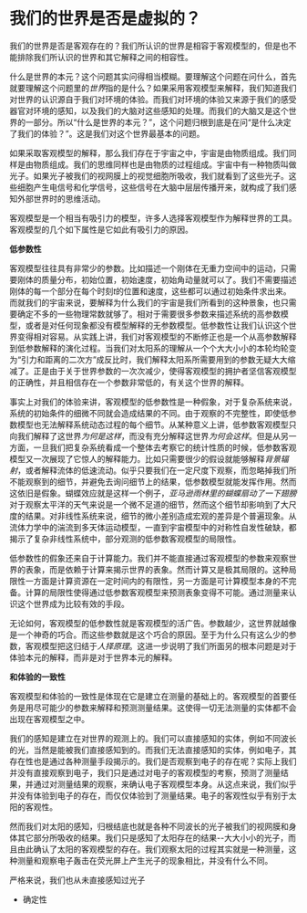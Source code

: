 # 我们的世界是否是虚拟的？

我们的世界是否是客观存在的？我们所认识的世界是相容于客观模型的，但是也不能排除我们所认识的世界和其它解释之间的相容性。

什么是世界的本元？这个问题其实问得相当模糊。要理解这个问题在问什么，首先就要理解这个问题里的*世界*指的是什么？如果采用客观模型来解释，我们知道我们对世界的认识源自于我们对环境的体验。而我们对环境的体验又来源于我们的感受器官对环境的感知，以及我们的大脑对这些感知的处理。而我们的大脑又是这个世界的一部分。所以“什么是世界的本元？”，这个问题归根到底是在问“是什么决定了我们的体验？”。这是我们对这个世界最基本的问题。

如果采取客观模型的解释，那么我们存在于宇宙之中，宇宙是由物质组成。我们同样是由物质组成。我们的思维同样也是由物质的过程组成。宇宙中有一种物质叫做光子。如果光子被我们的视网膜上的视觉细胞所吸收，我们就看到了这些光子。这些细胞产生电信号和化学信号，这些信号在大脑中层层传播开来，就构成了我们感知外部世界时的思维活动。

客观模型是一个相当有吸引力的模型，许多人选择客观模型作为解释世界的工具。客观模型的几个如下属性是它如此有吸引力的原因。

**低参数性**

客观模型往往具有非常少的参数。比如描述一个刚体在无重力空间中的运动，只需要刚体的质量分布，初始位置，初始速度，初始角动量就可以了。我们不需要描述刚体的每一个部分在每个时刻$t$的位置和速度，这些都可以通过初始条件求出来。而就我们的宇宙来说，要解释为什么我们的宇宙是我们所看到的这种景象，也只需要确定不多的一些物理常数就够了。相对于需要很多参数来描述系统的高参数模型，或者是对任何现象都没有模型解释的无参数模型。低参数性让我们认识这个世界变得相对容易。从实践上讲，我们对客观模型的不断修正也是一个从高参数解释到低参数解释的演化过程。当我们对太阳系的理解从一个个大大小小的本轮均轮变为“引力和距离的二次方”成反比时，我们解释太阳系所需要用到的参数无疑大大缩减了。正是由于关于世界参数的一次次减少，使得客观模型的拥护者坚信客观模型的正确性，并且相信存在一个参数非常低的，有关这个世界的解释。

事实上对我们的体验来讲，客观模型的低参数性是一种假象，对于复杂系统来说，系统的初始条件的细微不同就会造成结果的不同。由于观察的不完整性，即使低参数模型也无法解释系统动态过程的每个细节。从某种意义上讲，低参数客观模型只向我们解释了这世界*为何是这样*，而没有充分解释这世界*为何会这样*。但是从另一方面，一旦我们把复杂系统看成一个整体去考察它的统计性质的时候，低参数客观模型又一次展现了它惊人的解释能力。比如只需要很少的假设就能够解释*背景辐射*，或者解释流体的低速流动。似乎只要我们在一定尺度下观察，而忽略掉我们所不能观察到的细节，并避免去询问细节上的结果，低参数模型就能发挥作用。然而这依旧是假象。蝴蝶效应就是这样一个例子，*亚马逊雨林里的蝴蝶扇动了一下翅膀*对于观察太平洋的天气来说是一个微不足道的细节，然而这个细节却影响到了大尺度的结果。对非线性系统来说，细节的微小差别造成宏观的差异是个普遍现象。从流体力学中的湍流到多天体运动模型，一直到宇宙模型中的对称性自发性破缺，都揭示了复杂非线性系统中，部分观测的低参数客观模型的局限性。

低参数性的假象还来自于计算能力。我们并不能直接通过客观模型的参数来观察世界的表象，而是依赖于计算来揭示世界的表象。然而计算又是极其局限的。这种局限性一方面是计算资源在一定时间内的有限性，另一方面是可计算模型本身的不完备。计算的局限性使得通过低参数客观模型来预测表象变得不可能。通过测量来认识这个世界成为比较有效的手段。

无论如何，客观模型的低参数性就是客观模型的活广告。参数越少，这世界就越像是一个神奇的巧合。而这些参数就是这个巧合的原因。至于为什么只有这么少的参数，客观模型把这归结于*人择原理*。这进一步说明了我们所面另的根本问题是对于体验本元的解释，而非是对于世界本元的解释。

**和体验的一致性**

客观模型和体验的一致性是体现在它是建立在测量的基础上的。客观模型的首要任务是用尽可能少的参数来解释和预测测量结果。这使得一切无法测量的实体都不会出现在客观模型之中。

我们的感知是建立在对世界的观测上的。我们可以直接感知的实体，例如不同波长的光，当然是能被我们直接感知到的。而我们无法直接感知的实体，例如电子，其存在性也是通过各种测量手段揭示的。我们是否观察到电子的存在呢？实际上我们并没有直接观察到电子，我们只是通过对电子的客观模型的考察，预测了测量结果，并通过对测量结果的观察，来确认电子客观模型本身。从这点来说，我们似乎并没有体验到电子的存在，而仅仅体验到了测量结果。电子的客观性似乎有别于太阳的客观性。

然而我们对太阳的感知，归根结底也就是各种不同波长的光子被我们的视网膜和身体其它部分所吸收的结果。我们只是感知了太阳存在的结果--大大小小的光子，而且由此确认了太阳的客观模型的存在。我们观察太阳的过程其实就是一种测量，这种测量和观察电子轰击在荧光屏上产生光子的现象相比，并没有什么不同。

严格来说，我们也从未直接感知过光子


* 确定性
